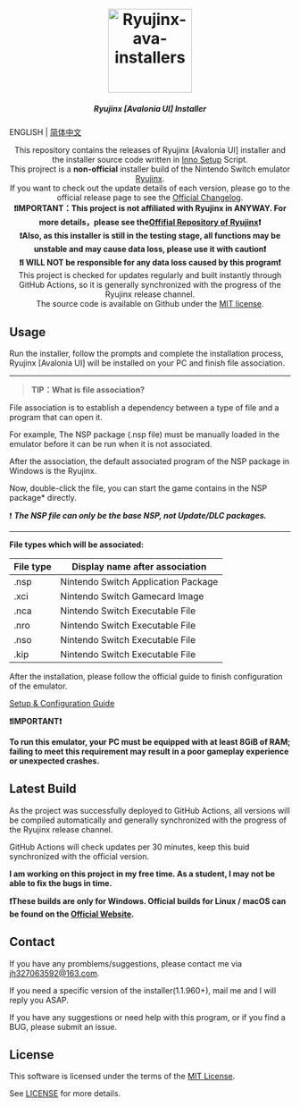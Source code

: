 <h1 align="center">
  <br>
  <a href="https://github.com/LuccaWang404/Ryujinx-ava-installers"><img src="https://pic.imgdb.cn/item/64e25563661c6c8e54b74b17.png" alt="Ryujinx-ava-installers" width="150"></a>
</h1>

<h5 align="center">
<b>Ryujinx [Avalonia UI] Installer</b>
</h5>

ENGLISH | [简体中文](./README.md)

<p align="center">
       This repository contains the releases of Ryujinx [Avalonia UI] installer and the installer source code written in <a href ="https://jrsoftware.org/isinfo.php">Inno 
       Setup</a> Script.</br>
       This projrect is a <b>non-official</b> installer build of the Nintendo Switch emulator <a href="https://github.com/Ryujinx/Ryujinx">Ryujinx</a>.</br>
       If you want to check out the update details of each version, please go to the official release page to see the <a href="https://github.com/Ryujinx/Ryujinx/wiki/Changelog">Official Changelog</a>.</br>
       <b>❗️IMPORTANT：This project is not affiliated with Ryujinx in ANYWAY. For more details，please see the<a href="https://github.com/Ryujinx/Ryujinx">Offifial Repository of Ryujinx</a>❗️</b></br>
       <b>❗️Also, as this installer is still in the testing stage, all functions may be unstable and may cause data loss, please use it with caution❗️</b></br>
       <b>❗️I WILL NOT be responsible for any data loss caused by this program❗️</b></br>
       This project is checked for updates regularly and built instantly through GitHub Actions, so it is generally synchronized with the progress of the Ryujinx release channel.</br>
       The source code is available on Github under the <a href="./LICENSE.txt">MIT license</a>. </br>
</p>

## Usage
Run the installer, follow the prompts and complete the installation process, Ryujinx [Avalonia UI] will be installed on your PC and finish file association.

***
> **TIP：What is file association?**

File association is to establish a dependency between a type of file and a program that can open it.

For example, The NSP package (.nsp file) must be manually loaded in the emulator before it can be run when it is not associated.

After the association, the default associated program of the NSP package in Windows is the Ryujinx.

Now, double-click the file, you can start the game contains in the NSP package* directly.

❗️ ***The NSP file can only be the base NSP, not Update/DLC packages.***

***

**File types which will be associated:**

| File type | Display name after association     |
| -------- | ----------------------------------- |
| .nsp     | Nintendo Switch Application Package |
| .xci     | Nintendo Switch Gamecard Image      |
| .nca     | Nintendo Switch Executable File     |
| .nro     | Nintendo Switch Executable File     |
| .nso     | Nintendo Switch Executable File     |
| .kip     | Nintendo Switch Executable File     |

After the installation, please follow the official guide to finish configuration of the emulator. 

[Setup & Configuration Guide](https://github.com/Ryujinx/Ryujinx/wiki/Ryujinx-Setup-&-Configuration-Guide)

**❗️IMPORTANT❗️**

**To run this emulator, your PC must be equipped with at least 8GiB of RAM; failing to meet this requirement may result in a poor gameplay experience or unexpected crashes.**

## Latest Build
As the project was successfully deployed to GitHub Actions, all versions will be compiled automatically and generally synchronized with the progress of the Ryujinx release channel.

GitHub Actions will check updates per 30 minutes, keep this buid synchronized with the official version.

**I am working on this project in my free time. As a student, I may not be able to fix the bugs in time.**

**❗️These builds are only for Windows. Official builds for Linux / macOS can be found on the [Official Website](https://ryujinx.org/download).**

## Contact
If you have any promblems/suggestions, please contact me via [jh327063592@163.com](mailto:jh327063592@163.com).

If you need a specific version of the installer(1.1.960+), mail me and I will reply you ASAP.

If you have any suggestions or need help with this program, or if you find a BUG, please submit an issue.


## License
This software is licensed under the terms of the [MIT License](./LICENSE.txt).

See [LICENSE](./LICENSE.txt) for more details.

